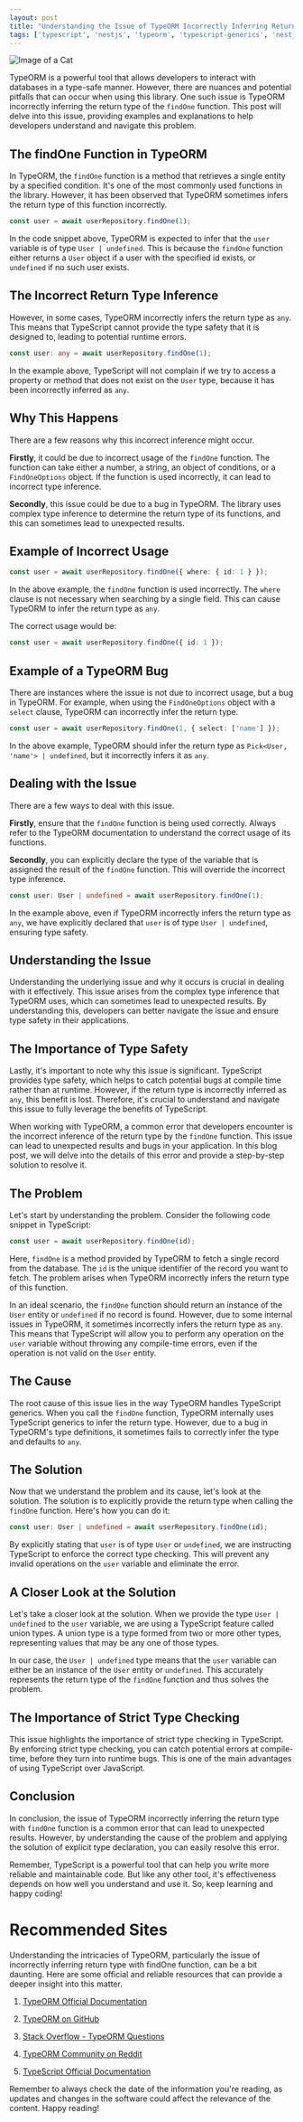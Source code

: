 ```yaml
---
layout: post
title: "Understanding the Issue of TypeORM Incorrectly Inferring Return Type with findOne Function"
tags: ['typescript', 'nestjs', 'typeorm', 'typescript-generics', 'nestjs-typeorm']
---
```


![Image of a Cat](http://source.unsplash.com/1600x900/?cat)

TypeORM is a powerful tool that allows developers to interact with databases in a type-safe manner. However, there are nuances and potential pitfalls that can occur when using this library. One such issue is TypeORM incorrectly inferring the return type of the `findOne` function. This post will delve into this issue, providing examples and explanations to help developers understand and navigate this problem.

## The findOne Function in TypeORM

In TypeORM, the `findOne` function is a method that retrieves a single entity by a specified condition. It's one of the most commonly used functions in the library. However, it has been observed that TypeORM sometimes infers the return type of this function incorrectly.

```typescript
const user = await userRepository.findOne(1);
```

In the code snippet above, TypeORM is expected to infer that the `user` variable is of type `User | undefined`. This is because the `findOne` function either returns a `User` object if a user with the specified id exists, or `undefined` if no such user exists.

## The Incorrect Return Type Inference

However, in some cases, TypeORM incorrectly infers the return type as `any`. This means that TypeScript cannot provide the type safety that it is designed to, leading to potential runtime errors.

```typescript
const user: any = await userRepository.findOne(1);
```

In the example above, TypeScript will not complain if we try to access a property or method that does not exist on the `User` type, because it has been incorrectly inferred as `any`.

## Why This Happens

There are a few reasons why this incorrect inference might occur. 

**Firstly**, it could be due to incorrect usage of the `findOne` function. The function can take either a number, a string, an object of conditions, or a `FindOneOptions` object. If the function is used incorrectly, it can lead to incorrect type inference.

**Secondly**, this issue could be due to a bug in TypeORM. The library uses complex type inference to determine the return type of its functions, and this can sometimes lead to unexpected results.

## Example of Incorrect Usage

```typescript
const user = await userRepository.findOne({ where: { id: 1 } });
```

In the above example, the `findOne` function is used incorrectly. The `where` clause is not necessary when searching by a single field. This can cause TypeORM to infer the return type as `any`.

The correct usage would be:

```typescript
const user = await userRepository.findOne({ id: 1 });
```

## Example of a TypeORM Bug

There are instances where the issue is not due to incorrect usage, but a bug in TypeORM. For example, when using the `FindOneOptions` object with a `select` clause, TypeORM can incorrectly infer the return type.

```typescript
const user = await userRepository.findOne(1, { select: ['name'] });
```

In the above example, TypeORM should infer the return type as `Pick<User, 'name'> | undefined`, but it incorrectly infers it as `any`.

## Dealing with the Issue

There are a few ways to deal with this issue. 

**Firstly**, ensure that the `findOne` function is being used correctly. Always refer to the TypeORM documentation to understand the correct usage of its functions.

**Secondly**, you can explicitly declare the type of the variable that is assigned the result of the `findOne` function. This will override the incorrect type inference.

```typescript
const user: User | undefined = await userRepository.findOne(1);
```

In the example above, even if TypeORM incorrectly infers the return type as `any`, we have explicitly declared that `user` is of type `User | undefined`, ensuring type safety.

## Understanding the Issue

Understanding the underlying issue and why it occurs is crucial in dealing with it effectively. This issue arises from the complex type inference that TypeORM uses, which can sometimes lead to unexpected results. By understanding this, developers can better navigate the issue and ensure type safety in their applications.

## The Importance of Type Safety

Lastly, it's important to note why this issue is significant. TypeScript provides type safety, which helps to catch potential bugs at compile time rather than at runtime. However, if the return type is incorrectly inferred as `any`, this benefit is lost. Therefore, it's crucial to understand and navigate this issue to fully leverage the benefits of TypeScript.

When working with TypeORM, a common error that developers encounter is the incorrect inference of the return type by the `findOne` function. This issue can lead to unexpected results and bugs in your application. In this blog post, we will delve into the details of this error and provide a step-by-step solution to resolve it.

## The Problem

Let's start by understanding the problem. Consider the following code snippet in TypeScript:

```typescript
const user = await userRepository.findOne(id);
```

Here, `findOne` is a method provided by TypeORM to fetch a single record from the database. The `id` is the unique identifier of the record you want to fetch. The problem arises when TypeORM incorrectly infers the return type of this function.

In an ideal scenario, the `findOne` function should return an instance of the `User` entity or `undefined` if no record is found. However, due to some internal issues in TypeORM, it sometimes incorrectly infers the return type as `any`. This means that TypeScript will allow you to perform any operation on the `user` variable without throwing any compile-time errors, even if the operation is not valid on the `User` entity.

## The Cause

The root cause of this issue lies in the way TypeORM handles TypeScript generics. When you call the `findOne` function, TypeORM internally uses TypeScript generics to infer the return type. However, due to a bug in TypeORM's type definitions, it sometimes fails to correctly infer the type and defaults to `any`.

## The Solution

Now that we understand the problem and its cause, let's look at the solution. The solution is to explicitly provide the return type when calling the `findOne` function. Here's how you can do it:

```typescript
const user: User | undefined = await userRepository.findOne(id);
```

By explicitly stating that `user` is of type `User` or `undefined`, we are instructing TypeScript to enforce the correct type checking. This will prevent any invalid operations on the `user` variable and eliminate the error.

## A Closer Look at the Solution

Let's take a closer look at the solution. When we provide the type `User | undefined` to the `user` variable, we are using a TypeScript feature called union types. A union type is a type formed from two or more other types, representing values that may be any one of those types.

In our case, the `User | undefined` type means that the `user` variable can either be an instance of the `User` entity or `undefined`. This accurately represents the return type of the `findOne` function and thus solves the problem.

## The Importance of Strict Type Checking

This issue highlights the importance of strict type checking in TypeScript. By enforcing strict type checking, you can catch potential errors at compile-time, before they turn into runtime bugs. This is one of the main advantages of using TypeScript over JavaScript.

## Conclusion

In conclusion, the issue of TypeORM incorrectly inferring the return type with `findOne` function is a common error that can lead to unexpected results. However, by understanding the cause of the problem and applying the solution of explicit type declaration, you can easily resolve this error.

Remember, TypeScript is a powerful tool that can help you write more reliable and maintainable code. But like any other tool, it's effectiveness depends on how well you understand and use it. So, keep learning and happy coding!
# Recommended Sites

Understanding the intricacies of TypeORM, particularly the issue of incorrectly inferring return type with findOne function, can be a bit daunting. Here are some official and reliable resources that can provide a deeper insight into this matter. 

1. [TypeORM Official Documentation](https://typeorm.io/#/)
   
2. [TypeORM on GitHub](https://github.com/typeorm/typeorm)

3. [Stack Overflow - TypeORM Questions](https://stackoverflow.com/questions/tagged/typeorm)

4. [TypeORM Community on Reddit](https://www.reddit.com/r/typeorm/)

5. [TypeScript Official Documentation](https://www.typescriptlang.org/docs/)

Remember to always check the date of the information you're reading, as updates and changes in the software could affect the relevance of the content. Happy reading!